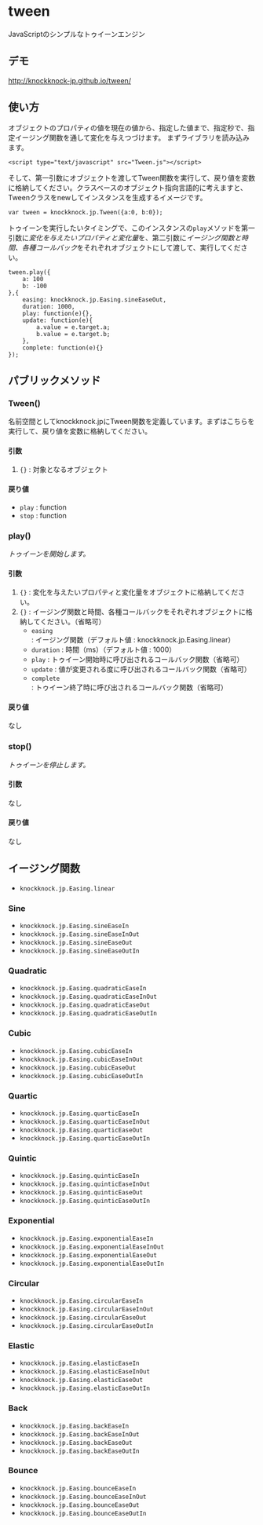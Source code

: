 # tween
JavaScriptのシンプルなトゥイーンエンジン

## デモ
http://knockknock-jp.github.io/tween/

## 使い方
オブジェクトのプロパティの値を現在の値から、指定した値まで、指定秒で、指定イージング関数を通して変化を与えつづけます。
まずライブラリを読み込みます。

    <script type="text/javascript" src="Tween.js"></script>

そして、第一引数にオブジェクトを渡してTween関数を実行して、戻り値を変数に格納してください。クラスベースのオブジェクト指向言語的に考えますと、Tweenクラスをnewしてインスタンスを生成するイメージです。

    var tween = knockknock.jp.Tween({a:0, b:0});

トゥイーンを実行したいタイミングで、このインスタンスの`play`メソッドを第一引数に*変化を与えたいプロパティと変化量*を、第二引数に*イージング関数と時間、各種コールバック*をそれぞれオブジェクトにして渡して、実行してください。

    tween.play({
        a: 100
        b: -100
    },{
        easing: knockknock.jp.Easing.sineEaseOut,
        duration: 1000,
        play: function(e){},
        update: function(e){
            a.value = e.target.a;
            b.value = e.target.b;
        },
        complete: function(e){}
    });

## パブリックメソッド

### Tween()
名前空間としてknockknock.jpにTween関数を定義しています。まずはこちらを実行して、戻り値を変数に格納してください。

#### 引数
1. `{}` : 対象となるオブジェクト

#### 戻り値
* `play` : function
* `stop` : function

### play()
*トゥイーンを開始します。*

#### 引数
1. `{}` : 変化を与えたいプロパティと変化量をオブジェクトに格納してください。
2. `{}` : イージング関数と時間、各種コールバックをそれぞれオブジェクトに格納してください。（省略可）
    * `easing` : イージング関数（デフォルト値 : knockknock.jp.Easing.linear）
    * `duration` : 時間（ms）（デフォルト値 : 1000）
    * `play` : トゥイーン開始時に呼び出されるコールバック関数（省略可）
    * `update` : 値が変更される度に呼び出されるコールバック関数（省略可）
    * `complete` : トゥイーン終了時に呼び出されるコールバック関数（省略可）

#### 戻り値
なし

### stop()
*トゥイーンを停止します。*

#### 引数
なし

#### 戻り値
なし

## イージング関数

* `knockknock.jp.Easing.linear`

### Sine
* `knockknock.jp.Easing.sineEaseIn`
* `knockknock.jp.Easing.sineEaseInOut`
* `knockknock.jp.Easing.sineEaseOut`
* `knockknock.jp.Easing.sineEaseOutIn`

### Quadratic
* `knockknock.jp.Easing.quadraticEaseIn`
* `knockknock.jp.Easing.quadraticEaseInOut`
* `knockknock.jp.Easing.quadraticEaseOut`
* `knockknock.jp.Easing.quadraticEaseOutIn`

### Cubic
* `knockknock.jp.Easing.cubicEaseIn`
* `knockknock.jp.Easing.cubicEaseInOut`
* `knockknock.jp.Easing.cubicEaseOut`
* `knockknock.jp.Easing.cubicEaseOutIn`

### Quartic
* `knockknock.jp.Easing.quarticEaseIn`
* `knockknock.jp.Easing.quarticEaseInOut`
* `knockknock.jp.Easing.quarticEaseOut`
* `knockknock.jp.Easing.quarticEaseOutIn`

### Quintic
* `knockknock.jp.Easing.quinticEaseIn`
* `knockknock.jp.Easing.quinticEaseInOut`
* `knockknock.jp.Easing.quinticEaseOut`
* `knockknock.jp.Easing.quinticEaseOutIn`

### Exponential
* `knockknock.jp.Easing.exponentialEaseIn`
* `knockknock.jp.Easing.exponentialEaseInOut`
* `knockknock.jp.Easing.exponentialEaseOut`
* `knockknock.jp.Easing.exponentialEaseOutIn`

### Circular
* `knockknock.jp.Easing.circularEaseIn`
* `knockknock.jp.Easing.circularEaseInOut`
* `knockknock.jp.Easing.circularEaseOut`
* `knockknock.jp.Easing.circularEaseOutIn`

### Elastic
* `knockknock.jp.Easing.elasticEaseIn`
* `knockknock.jp.Easing.elasticEaseInOut`
* `knockknock.jp.Easing.elasticEaseOut`
* `knockknock.jp.Easing.elasticEaseOutIn`

### Back
* `knockknock.jp.Easing.backEaseIn`
* `knockknock.jp.Easing.backEaseInOut`
* `knockknock.jp.Easing.backEaseOut`
* `knockknock.jp.Easing.backEaseOutIn`

### Bounce
* `knockknock.jp.Easing.bounceEaseIn`
* `knockknock.jp.Easing.bounceEaseInOut`
* `knockknock.jp.Easing.bounceEaseOut`
* `knockknock.jp.Easing.bounceEaseOutIn`
